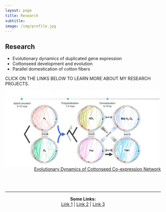 ```yaml
---
layout: page
title: Research
subtitle:
image: /img/profile.jpg
---
```


## Research

* Evolutionary dynamics of duplicated gene expression
* Cottonseed development and evolution
* Parallel domestication of cotton fibers


CLICK ON THE LINKS BELOW TO LEARN MORE ABOUT MY RESEARCH PROJECTS.



<p align="left">
  <img align="left" src="/research/seedNet.indiv2.jpg" width="500">
</p>

<p align="right">
  <br><br><br><br>
  <a href="/research/seedNetwork">Evolutionary Dynamics of Cottonseed Co-expression Network</a>
  <br><br><br><br>
</p>

---


<div>
<p align="center">
  <b>Some Links:</b><br>
  <a href="#">Link 1</a> |
  <a href="#">Link 2</a> |
  <a href="#">Link 3</a>
  <br><br>
</p>
</div>
